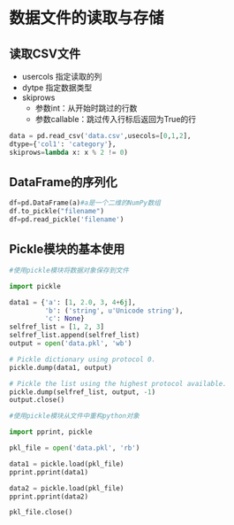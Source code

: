 # 数据文件的读取与存储

## 读取CSV文件

- usercols 指定读取的列
- dytpe 指定数据类型
- skiprows
  - 参数int：从开始时跳过的行数
  - 参数callable：跳过传入行标后返回为True的行

```python
data = pd.read_csv('data.csv',usecols=[0,1,2],
dtype={'col1': 'category'},
skiprows=lambda x: x % 2 != 0)
```

## DataFrame的序列化

```python
df=pd.DataFrame(a)#a是一个二维的NumPy数组
df.to_pickle("filename")
df=pd.read_pickle('filename')
```

## Pickle模块的基本使用
```py
#使用pickle模块将数据对象保存到文件

import pickle

data1 = {'a': [1, 2.0, 3, 4+6j],
         'b': ('string', u'Unicode string'),
         'c': None}
selfref_list = [1, 2, 3]
selfref_list.append(selfref_list)
output = open('data.pkl', 'wb')

# Pickle dictionary using protocol 0.
pickle.dump(data1, output)

# Pickle the list using the highest protocol available.
pickle.dump(selfref_list, output, -1)
output.close()

#使用pickle模块从文件中重构python对象

import pprint, pickle

pkl_file = open('data.pkl', 'rb')

data1 = pickle.load(pkl_file)
pprint.pprint(data1)

data2 = pickle.load(pkl_file)
pprint.pprint(data2)

pkl_file.close()
```